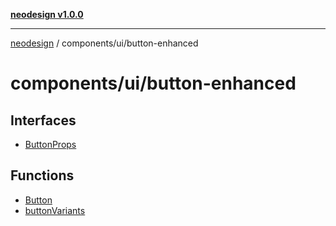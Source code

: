 [**neodesign v1.0.0**](../../../README.md)

***

[neodesign](../../../modules.md) / components/ui/button-enhanced

# components/ui/button-enhanced

## Interfaces

- [ButtonProps](interfaces/ButtonProps.md)

## Functions

- [Button](functions/Button.md)
- [buttonVariants](functions/buttonVariants.md)

